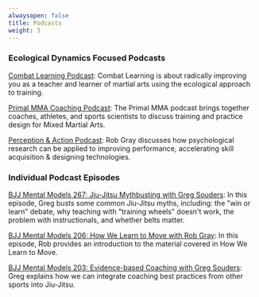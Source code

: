 ```yaml
---
alwaysopen: false
title: Podcasts
weight: 3
---
```


### Ecological Dynamics Focused Podcasts

[Combat Learning Podcast](https://www.combatlearning.com/): Combat Learning is about radically improving you as a teacher and learner of martial arts using the ecological approach to training.

[Primal MMA Coaching Podcast](https://theprimalmmacoachingpodcast.buzzsprout.com/): The Primal MMA podcast brings together coaches, athletes, and sports scientists to discuss training and practice design for Mixed Martial Arts. 

[Perception & Action Podcast](https://perceptionaction.com/): Rob Gray discusses how psychological research can be applied to improving performance, accelerating skill acquisition & designing technologies.

### Individual Podcast Episodes

[BJJ Mental Models 267: Jiu-Jitsu Mythbusting with Greg Souders](https://podcast.bjjmentalmodels.com/243161/13666720-ep-267-jiu-jitsu-mythbusting-feat-greg-souders): In this episode, Greg busts some common Jiu-Jitsu myths, including: the "win or learn" debate, why teaching with "training wheels" doesn't work, the problem with instructionals, and whether belts matter.

[BJJ Mental Models 206: How We Learn to Move with Rob Gray](https://podcast.bjjmentalmodels.com/243161/11525059-ep-206-how-we-learn-to-move-feat-dr-rob-gray): In this episode, Rob provides an introduction to the material covered in How We Learn to Move.

[BJJ Mental Models 203: Evidence-based Coaching with Greg Souders](https://podcast.bjjmentalmodels.com/243161/11295325): Greg explains how we can integrate coaching best practices from other sports into Jiu-Jitsu.


